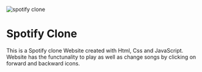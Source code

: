 ![spotify clone](https://user-images.githubusercontent.com/118743899/203373230-eb1cf526-0940-4017-be0d-6b58ff7c7291.PNG)
# Spotify Clone
 This is a Spotify clone Website created with Html, Css and JavaScript. Website has the functunality to play as well as change songs by clicking on forward and backward icons.
